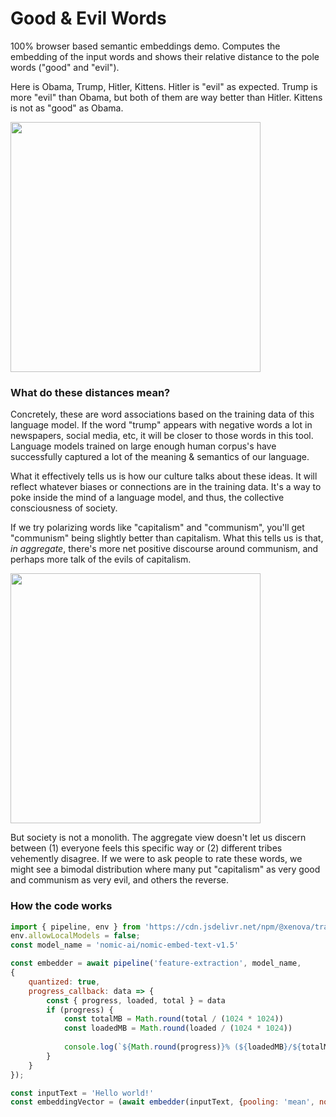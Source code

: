 # Good & Evil Words

100% browser based semantic embeddings demo. Computes the embedding of the input words and shows their relative distance to the pole words ("good" and "evil"). 

Here is Obama, Trump, Hitler, Kittens. Hitler is "evil" as expected. Trump is more "evil" than Obama, but both of them are way better than Hitler. Kittens is not as "good" as Obama. 

<img src="https://github.com/user-attachments/assets/1812db4f-0061-4f5a-a304-65bc44048fb2" width=400></img>

### What do these distances mean?

Concretely, these are word associations based on the training data of this language model. If the word "trump" appears with negative words a lot in newspapers, social media, etc, it will be closer to those words in this tool. Language models trained on large enough human corpus's have successfully captured a lot of the meaning & semantics of our language. 

What it effectively tells us is how our culture talks about these ideas. It will reflect whatever biases or connections are in the training data. It's a way to poke inside the mind of a language model, and thus, the collective consciousness of society. 

If we try polarizing words like "capitalism" and "communism", you'll get "communism" being slightly better than capitalism. What this tells us is that, _in aggregate_, there's more net positive discourse around communism, and perhaps more talk of the evils of capitalism. 

<img src="https://github.com/user-attachments/assets/49008494-2af3-4d9d-b125-e172a7ed0f7b" width=400></img>

But society is not a monolith. The aggregate view doesn't let us discern between (1) everyone feels this specific way or (2) different tribes vehemently disagree. If we were to ask people to rate these words, we might see a bimodal distribution where many put "capitalism" as very good and communism as very evil, and others the reverse. 



### How the code works

```javascript
import { pipeline, env } from 'https://cdn.jsdelivr.net/npm/@xenova/transformers@2.6.0';
env.allowLocalModels = false;
const model_name = 'nomic-ai/nomic-embed-text-v1.5'

const embedder = await pipeline('feature-extraction', model_name,
{
    quantized: true,
    progress_callback: data => {
        const { progress, loaded, total } = data
        if (progress) {
            const totalMB = Math.round(total / (1024 * 1024))
            const loadedMB = Math.round(loaded / (1024 * 1024))
            
            console.log(`${Math.round(progress)}% (${loadedMB}/${totalMB} mb)`);
        }
    }
});

const inputText = 'Hello world!'
const embeddingVector = (await embedder(inputText, {pooling: 'mean', normalize: true})).data
```
